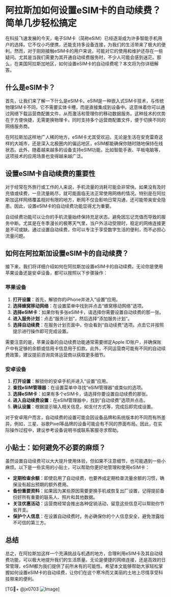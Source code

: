 # 阿拉斯加如何设置eSIM卡的自动续费？简单几步轻松搞定

在科技飞速发展的今天，电子SIM卡（简称eSIM）已经逐渐成为许多智能手机用户的选择。它不仅小巧便携，还能支持多设备连接，为我们的生活带来了极大的便利。然而，对于刚刚接触eSIM卡的用户来说，可能对它的使用和维护还存在一些疑问。尤其是当我们需要为其开通自动续费服务时，不少人可能会感到迷茫。那么，在美国阿拉斯加地区，如何设置eSIM卡的自动续费呢？本文将为你详细解答。

## 什么是eSIM卡？

首先，让我们来了解一下什么是eSIM卡。eSIM是一种嵌入式SIM卡技术，与传统物理SIM卡不同，它不需要实体卡槽，而是直接集成到设备中。这意味着你可以通过网络下载运营商配置文件，从而激活和管理你的移动数据服务。这种技术的优势在于方便快捷，无需更换物理卡，同时支持多个运营商配置文件，便于切换不同的网络服务商。

在阿拉斯加这样地广人稀的地方，eSIM卡尤其受欢迎。无论是生活在安克雷奇这样的大城市，还是深入北极圈内的偏远地区，eSIM都能确保你随时随地保持在线状态。此外，随着越来越多的设备支持eSIM功能，比如智能手表、平板电脑等，这项技术的应用场景也变得越来越广泛。

## 设置eSIM卡自动续费的重要性

对于经常在外旅行或工作的人来说，手机流量的消耗可能会非常快。如果没有及时充值或续费，一旦流量耗尽，就可能面临无法正常使用网络的情况。特别是在阿拉斯加这样网络覆盖相对有限的地方，断网不仅会影响日常沟通，还可能带来安全隐患。因此，设置eSIM卡的自动续费功能显得尤为重要。

自动续费功能可以让你的手机流量始终保持充足状态，避免因忘记充值而导致的服务中断。尤其是在冬季漫长的极寒天气里，当户外活动受限时，稳定的网络连接更是不可或缺。通过设置自动续费，你可以专注于享受数字生活的便利，而不必担心流量问题。

## 如何在阿拉斯加设置eSIM卡的自动续费？

接下来，我们将详细介绍如何在阿拉斯加设置eSIM卡的自动续费。无论你是使用苹果设备还是安卓设备，都可以按照以下步骤操作：

### 苹果设备

1. **打开设置**：首先，解锁你的iPhone并进入“设置”应用。
2. **选择蜂窝移动网络**：在设置菜单中找到并点击“蜂窝移动网络”选项。
3. **选择eSIM卡**：如果你有多张eSIM卡，请选择你需要设置自动续费的那一张。
4. **进入服务计划**：点击“服务计划”，然后选择“添加服务计划”。
5. **选择自动续费**：在服务计划页面中，你会看到“自动续费”选项。点击它并按照提示进行操作即可完成设置。

需要注意的是，苹果设备的自动续费功能通常需要绑定Apple ID账户，并确保账户中有足够的余额或信用卡信息用于扣款。此外，不同运营商可能有不同的自动续费政策，建议提前咨询具体运营商以获取更多细节。

### 安卓设备

1. **打开设置**：解锁你的安卓手机并进入“设置”应用。
2. **查找eSIM管理器**：在设置菜单中寻找“eSIM管理器”或类似的选项。
3. **选择eSIM卡**：如果有多个eSIM卡，请选择你要设置自动续费的那张。
4. **进入自动续费设置**：在eSIM管理器中，找到“自动续费”选项并点击。
5. **确认设置**：根据提示输入相关信息，如支付方式等，完成后即完成设置。

对于安卓用户而言，自动续费的设置可能会因设备品牌和系统版本的不同而有所差异。例如，三星、谷歌Pixel等品牌的设备可能会有不同的界面布局。因此，在实际操作过程中，建议参考设备说明书或联系客服寻求帮助。

## 小贴士：如何避免不必要的麻烦？

虽然设置自动续费可以大大提升使用体验，但如果不注意细节，也可能遇到一些小麻烦。以下是一些实用的小贴士，可以帮助你更好地管理和使用eSIM卡：

- **定期检查余额**：即使启用了自动续费，也要养成定期检查流量余额的习惯，确保没有超出预期的额外费用。
- **备份重要资料**：如果因为某些原因需要更换手机或恢复出厂设置，记得提前备份好所有重要的联系人、照片和其他数据。
- **关注优惠活动**：运营商经常会推出各种促销活动，留意这些信息可以帮助你节省开支。
- **保护个人信息**：在设置自动续费时，务必确保你的个人信息安全，避免泄露给不可信的第三方。

## 总结

总之，在阿拉斯加这样一个充满挑战与机遇的地方，合理利用eSIM卡及其自动续费功能，可以极大地提升我们的生活质量。无论是便捷的网络连接，还是高效的日常管理，eSIM都为我们提供了前所未有的可能性。希望本文能够帮助大家轻松掌握如何设置eSIM卡的自动续费，让你们在这个寒冷而又美丽的土地上尽情享受科技带来的便利。

[TG💪+ @jx0703 ![Image](https://github.com/user-attachments/assets/dbca1d08-cadb-493c-b0ec-ad6f7a83f270)]